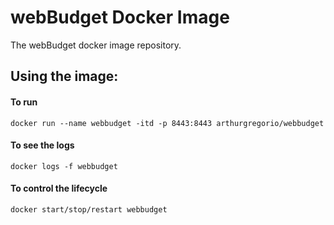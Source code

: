 # webBudget Docker Image 

The webBudget docker image repository.

## Using the image:

#### To run

```
docker run --name webbudget -itd -p 8443:8443 arthurgregorio/webbudget
```

#### To see the logs 

```
docker logs -f webbudget
```

#### To control the lifecycle

```
docker start/stop/restart webbudget
```

